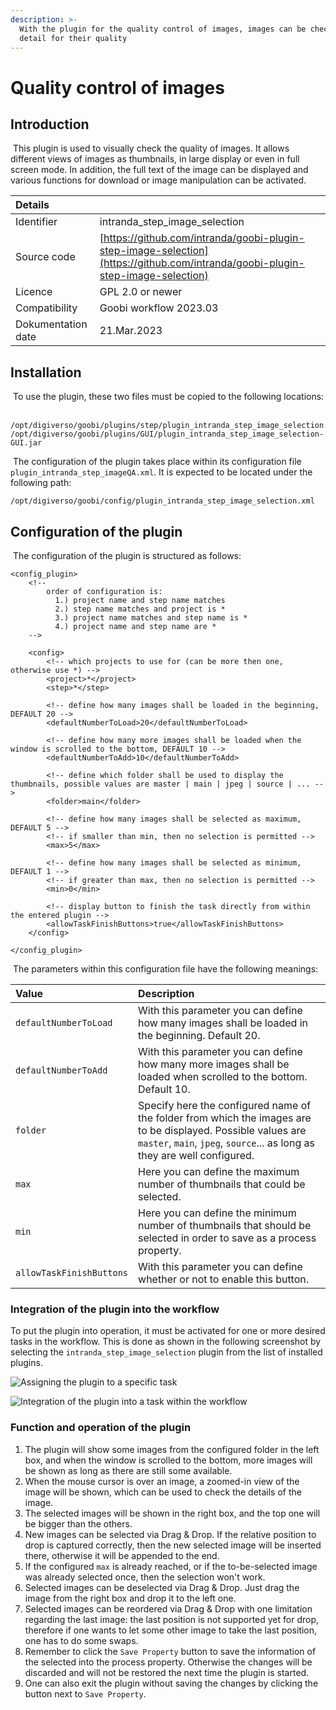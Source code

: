 ```yaml
---
description: >-
  With the plugin for the quality control of images, images can be checked in
  detail for their quality
---
```


# Quality control of images

## Introduction

​ This plugin is used to visually check the quality of images. It allows different views of images as thumbnails, in large display or even in full screen mode. In addition, the full text of the image can be displayed and various functions for download or image manipulation can be activated. ​

| Details |  |
| :--- | :--- |
| Identifier | intranda\_step\_image\_selection |
| Source code | [https://github.com/intranda/goobi-plugin-step-image-selection](https://github.com/intranda/goobi-plugin-step-image-selection) |
| Licence | GPL 2.0 or newer |
| Compatibility | Goobi workflow 2023.03 |
| Dokumentation date | 21.Mar.2023 |

## Installation

​ To use the plugin, these two files must be copied to the following locations: ​

```text
/opt/digiverso/goobi/plugins/step/plugin_intranda_step_image_selection.jar
/opt/digiverso/goobi/plugins/GUI/plugin_intranda_step_image_selection-GUI.jar
```

​ The configuration of the plugin takes place within its configuration file `plugin_intranda_step_imageQA.xml`. It is expected to be located under the following path: ​

```text
/opt/digiverso/goobi/config/plugin_intranda_step_image_selection.xml
```

## Configuration of the plugin

​ The configuration of the plugin is structured as follows: ​

```markup
<config_plugin>
    <!--
        order of configuration is:
          1.) project name and step name matches
          2.) step name matches and project is *
          3.) project name matches and step name is *
          4.) project name and step name are *
    -->
    
    <config>
        <!-- which projects to use for (can be more then one, otherwise use *) -->
        <project>*</project>
        <step>*</step>
        
        <!-- define how many images shall be loaded in the beginning, DEFAULT 20 -->
        <defaultNumberToLoad>20</defaultNumberToLoad>
        
        <!-- define how many more images shall be loaded when the window is scrolled to the bottom, DEFAULT 10 -->
        <defaultNumberToAdd>10</defaultNumberToAdd>
        
        <!-- define which folder shall be used to display the thumbnails, possible values are master | main | jpeg | source | ... -->
        <folder>main</folder>
        
        <!-- define how many images shall be selected as maximum, DEFAULT 5 -->
        <!-- if smaller than min, then no selection is permitted -->
        <max>5</max>
        
        <!-- define how many images shall be selected as minimum, DEFAULT 1 -->
        <!-- if greater than max, then no selection is permitted -->
        <min>0</min>
        
        <!-- display button to finish the task directly from within the entered plugin -->
        <allowTaskFinishButtons>true</allowTaskFinishButtons>
    </config>

</config_plugin>
```

​ The parameters within this configuration file have the following meanings: ​

| Value | Description |
| :--- | :--- |
| `defaultNumberToLoad` | With this parameter you can define how many images shall be loaded in the beginning. Default 20. |
| `defaultNumberToAdd` | With this parameter you can define how many more images shall be loaded when scrolled to the bottom. Default 10. |
| `folder` | Specify here the configured name of the folder from which the images are to be displayed. Possible values are `master`, `main`, `jpeg`, `source`... as long as they are well configured. |
| `max` | Here you can define the maximum number of thumbnails that could be selected. |
| `min` | Here you can define the minimum number of thumbnails that should be selected in order to save as a process property. |
| `allowTaskFinishButtons` | With this parameter you can define whether or not to enable this button. |


### Integration of the plugin into the workflow

​To put the plugin into operation, it must be activated for one or more desired tasks in the workflow. This is done as shown in the following screenshot by selecting the `intranda_step_image_selection` plugin from the list of installed plugins. ​​

![Assigning the plugin to a specific task](../.gitbook/assets/intranda_step_image_selection1.png)

![Integration of the plugin into a task within the workflow](../.gitbook/assets/intranda_step_image_selection2.png)

### Function and operation of the plugin

1. The plugin will show some images from the configured folder in the left box, and when the window is scrolled to the bottom, more images will be shown as long as there are still some available.
2. When the mouse cursor is over an image, a zoomed-in view of the image will be shown, which can be used to check the details of the image.
3. The selected images will be shown in the right box, and the top one will be bigger than the others.
4. New images can be selected via Drag & Drop. If the relative position to drop is captured correctly, then the new selected image will be inserted there, otherwise it will be appended to the end.
5. If the configured `max` is already reached, or if the to-be-selected image was already selected once, then the selection won't work.
6. Selected images can be deselected via Drag & Drop. Just drag the image from the right box and drop it to the left one.
7. Selected images can be reordered via Drag & Drop with one limitation regarding the last image: the last position is not supported yet for drop, therefore if one wants to let some other image to take the last position, one has to do some swaps.
8. Remember to click the `Save Property` button to save the information of the selected into the process property. Otherwise the changes will be discarded and will not be restored the next time the plugin is started.
9. One can also exit the plugin without saving the changes by clicking the button next to `Save Property`.
